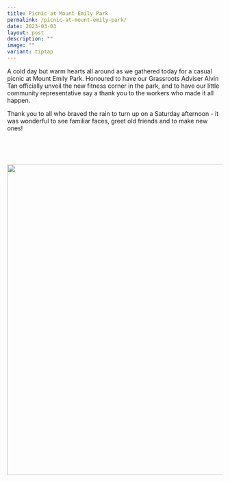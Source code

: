 ```yaml
---
title: Picnic at Mount Emily Park
permalink: /picnic-at-mount-emily-park/
date: 2023-03-03
layout: post
description: ""
image: ""
variant: tiptap
---
```

<p>A cold day but warm hearts all around as we gathered today for a casual
picnic at Mount Emily Park. Honoured to have our Grassroots Adviser Alvin
Tan officially unveil the new fitness corner in the park, and to have our
little community representative say a thank you to the workers who made
it all happen.</p>
<p>Thank you to all who braved the rain to turn up on a Saturday afternoon
- it was wonderful to see familiar faces, greet old friends and to make
new ones!</p>
<p>‍</p>
<p>
<br>
</p>
<div class="isomer-image-wrapper">
<img style="width: 725px; color: rgb(0, 0, 0); font-family: system-ui, -apple-system, &quot;system-ui&quot;, &quot;Segoe UI&quot;, Roboto, Oxygen, Ubuntu, Cantarell, &quot;Open Sans&quot;, &quot;Helvetica Neue&quot;, sans-serif; font-size: medium; font-style: normal; font-variant-ligatures: normal; font-variant-caps: normal; font-weight: 400; letter-spacing: normal; orphans: 2; text-align: start; text-indent: 0px; text-transform: none; widows: 2; word-spacing: 0px; -webkit-text-stroke-width: 0px; white-space: normal; text-decoration-thickness: initial; text-decoration-style: initial; text-decoration-color: initial;" height="auto" width="100%" src="https://moca.sgp1.cdn.digitaloceanspaces.com/Recent%20Events/64180f6ce8657a852d47064b_334557253_935922954417126_309079018833025712_n.webp">
</div>
<p></p>